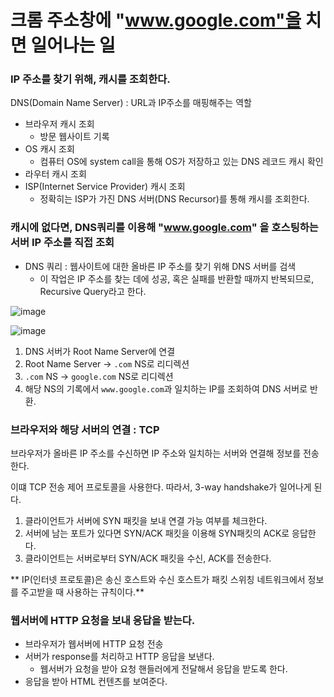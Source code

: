 # 크롬 주소창에 "www.google.com"을 치면 일어나는 일

### IP 주소를 찾기 위해, 캐시를 조회한다.

DNS(Domain Name Server) : URL과 IP주소를 매핑해주는 역할

* 브라우저 캐시 조회
  * 방문 웹사이트 기록
* OS 캐시 조회
  * 컴퓨터 OS에 system call을 통해 OS가 저장하고 있는 DNS 레코드 캐시 확인
* 라우터 캐시 조회
* ISP(Internet Service Provider) 캐시 조회
  * 정확히는 ISP가 가진 DNS 서버(DNS Recursor)를 통해 캐시를 조회한다.

### 캐시에 없다면, DNS쿼리를 이용해 "www.google.com" 을 호스팅하는 서버 IP 주소를 직접 조회

* DNS 쿼리 : 웹사이트에 대한 올바른 IP 주소를 찾기 위해 DNS 서버를 검색
  * 이 작업은 IP 주소를 찾는 데에 성공, 혹은 실패를 반환할 때까지 반복되므로, Recursive Query라고 한다.

![image](https://github.com/COW-edu/backend-cs-study/assets/59856002/ab0be08d-8ada-4286-9604-895b99e251b7)

![image](https://github.com/COW-edu/backend-cs-study/assets/59856002/2165bedb-c47f-420b-aedc-b211dcc50d60)
1. DNS 서버가 Root Name Server에 연결
2. Root Name Server -> `.com` NS로 리디렉션
3. `.com` NS -> `google.com` NS로 리디렉션
4. 해당 NS의 기록에서 `www.google.com`과 일치하는 IP를 조회하여 DNS 서버로 반환.

### 브라우저와 해당 서버의 연결 : TCP
브라우저가 올바른 IP 주소를 수신하면 IP 주소와 일치하는 서버와 연결해 정보를 전송한다.

이떄 TCP 전송 제어 프로토콜을 사용한다. 따라서, 3-way handshake가 일어나게 된다.
1. 클라이언트가 서버에 SYN 패킷을 보내 연결 가능 여부를 체크한다.
2. 서버에 남는 포트가 있다면 SYN/ACK 패킷을 이용해 SYN패킷의 ACK로 응답한다.
3. 클라이언트는 서버로부터 SYN/ACK 패킷을 수신, ACK를 전송한다.

** IP(인터넷 프로토콜)은 송신 호스트와 수신 호스트가 패킷 스위칭 네트워크에서 정보를 주고받을 때 사용하는 규칙이다.**

### 웹서버에 HTTP 요청을 보내 응답을 받는다.
* 브라우저가 웹서버에 HTTP 요청 전송
* 서버가 response를 처리하고 HTTP 응답을 보낸다.
  * 웹서버가 요청을 받아 요청 핸들러에게 전달해서 응답을 받도록 한다.
* 응답을 받아 HTML 컨텐츠를 보여준다.